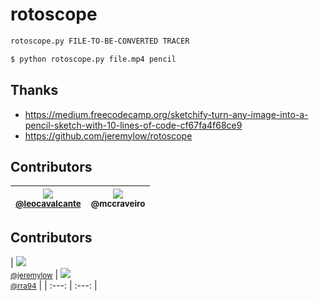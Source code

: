 # rotoscope

```bash
rotoscope.py FILE-TO-BE-CONVERTED TRACER
```

```bash
$ python rotoscope.py file.mp4 pencil
```

## Thanks   
- https://medium.freecodecamp.org/sketchify-turn-any-image-into-a-pencil-sketch-with-10-lines-of-code-cf67fa4f68ce9  
- https://github.com/jeremylow/rotoscope

## Contributors

| [<img src="https://avatars3.githubusercontent.com/u/183722?s=115&v=4"><br><small>@leocavalcante</small>](https://github.com/leocavalcante) | [<img src="https://avatars0.githubusercontent.com/u/782333?s=115&v=4"><br><sub>@mccraveiro</sub>](https://github.com/mccraveiro) |
| :---: | :---: | 

## Contributors

| [<img src="https://avatars0.githubusercontent.com/u/4955149?s=460&v=4"><br><small>@jeremylow</small>](https://github.com/jeremylow) 
| [<img src="https://avatars2.githubusercontent.com/u/5424122?s=460&v=4"><br><small>@rra94</small>](https://github.com/rra94) |
| :---: | :---: | 
